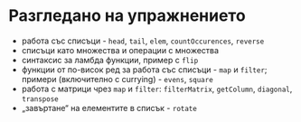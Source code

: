 Разгледано на упражнението
==========================
* работа със списъци - `head`, `tail`, `elem`, `countOccurences`, `reverse`
* списъци като множества и операции с множества
* синтаксис за ламбда функции, пример с `flip`
* функции от по-висок ред за работа със списъци - `map` и `filter`; примери (включително с currying) - `evens`, `square`
* работа с матрици чрез `map` и `filter`: `filterMatrix`, `getColumn`, `diagonal`, `transpose`
* „завъртане“ на елементите в списък - `rotate`
